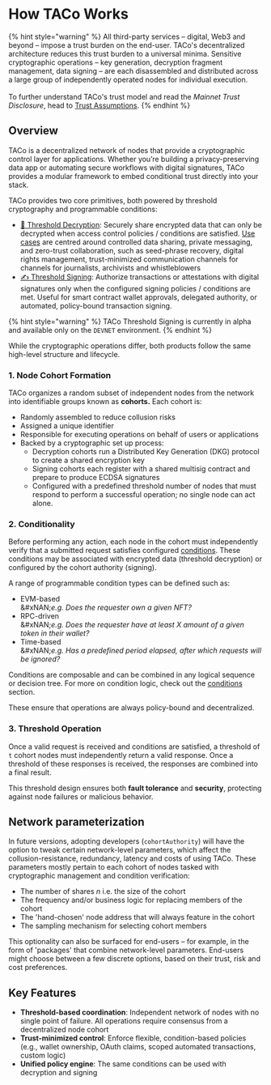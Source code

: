 # How TACo Works

{% hint style="warning" %}
All third-party services – digital, Web3 and beyond – impose a trust burden on the end-user. TACo's decentralized architecture reduces this trust burden to a universal minima. Sensitive cryptographic operations – key generation, decryption fragment management, data signing – are each disassembled and distributed across a large group of independently operated nodes for individual execution. \
\
To further understand TACo's trust model and read the _Mainnet_ _Trust Disclosure_, head to [Trust Assumptions](../../for-product-leads/trust-assumptions/).&#x20;
{% endhint %}

## Overview

TACo is a decentralized network of nodes that provide a cryptographic control layer for applications. Whether you’re building a privacy-preserving data app or automating secure workflows with digital signatures, TACo provides a modular framework to embed conditional trust directly into your stack.

TACo provides two core primitives, both powered by threshold cryptography and programmable conditions:

* [🔐 Threshold Decryption](../../for-developers/access-control/): Securely share encrypted data that can only be decrypted when access control policies / conditions are satisfied. [Use cases](../../for-product-leads/access-control/use-cases/) are centred around controlled data sharing, private messaging, and zero-trust collaboration, such as seed-phrase recovery, digital rights management, trust-minimized communication channels for channels for journalists, archivists and whistleblowers
* [✍️ Threshold Signing](../../for-developers/action-control/): Authorize transactions or attestations with digital signatures only when the configured signing policies / conditions are met. Useful for smart contract wallet approvals, delegated authority, or automated, policy-bound transaction signing.

{% hint style="warning" %}
TACo Threshold Signing is currently in alpha and available only on the `DEVNET` environment.
{% endhint %}

While the cryptographic operations differ, both products follow the same high-level structure and lifecycle.

### **1. Node Cohort Formation**

TACo organizes a random subset of independent nodes from the network into identifiable groups known as **cohorts.** Each cohort is:

* Randomly assembled to reduce collusion risks
* Assigned a unique identifier
* Responsible for executing operations on behalf of users or applications
* Backed by a cryptographic set up process:
  * Decryption cohorts run a Distributed Key Generation (DKG) protocol to create a shared encryption key
  * Signing cohorts each register with a shared multisig contract and prepare to produce ECDSA signatures
  * Configured with a predefined threshold number of nodes that must respond to perform a successful operation; no single node can act alone.

### **2. Conditionality**

Before performing any action, each node in the cohort must independently verify that a submitted request satisfies configured [conditions](../../for-developers/taco-sdk/references/conditions/). These conditions may be associated with encrypted data (threshold decryption) or configured by the cohort authority (signing).&#x20;

A range of programmable condition types can be defined such as:&#x20;

* EVM-based\
  &#xNAN;_&#x65;.g. Does the requester own a given NFT?_
* RPC-driven\
  &#xNAN;_&#x65;.g. Does the requester have at least X amount of a given token in their wallet?_
* Time-based\
  &#xNAN;_&#x65;.g. Has a predefined period elapsed, after which requests will be ignored?_

Conditions are composable and can be combined in any logical sequence or decision tree. For more on condition logic, check out the [conditions](../../for-developers/taco-sdk/references/conditions/ "mention") section.&#x20;

These ensure that operations are always policy-bound and decentralized.

### **3. Threshold Operation**

Once a valid request is received and conditions are satisfied, a threshold of `t` cohort nodes must independently return a valid response. Once a threshold of these responses is received, the responses are combined into a final result.

This threshold design ensures both **fault tolerance** and **security**, protecting against node failures or malicious behavior.

## **Network parameterization**

In future versions, adopting developers (`cohortAuthority`) will have the option to tweak certain network-level parameters, which affect the collusion-resistance, redundancy, latency and costs of using TACo. These parameters mostly pertain to each cohort of nodes tasked with cryptographic management and condition verification:&#x20;

* The number of shares _n_ i.e. the size of the cohort&#x20;
* The frequency and/or business logic for replacing members of the cohort
* The 'hand-chosen' node address that will always feature in the cohort
* The sampling mechanism for selecting cohort members

This optionality can also be surfaced for end-users – for example, in the form of 'packages' that combine network-level parameters. End-users might choose between a few discrete options, based on their trust, risk and cost preferences.

## **Key Features**

* **Threshold-based coordination**: Independent network of nodes with no single point of failure. All operations require consensus from a decentralized node cohort
* **Trust-minimized control**: Enforce flexible, condition-based policies (e.g., wallet ownership, OAuth claims, scoped automated transactions, custom logic)
* **Unified policy engine**: The same conditions can be used with decryption and signing


